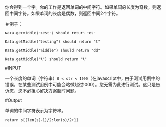 你会得到一个字。你的工作是返回单词的中间字符。如果单词的长度为奇数，则返回中间字符。如果单词的长度是偶数，则返回中间2个字符。

＃例子：

```
Kata.getMiddle("test") should return "es"

Kata.getMiddle("testing") should return "t"

Kata.getMiddle("middle") should return "dd"

Kata.getMiddle("A") should return "A"
```

\#INPUT

一个长度的单词（字符串）`0 < str < 1000`（在javascript中，由于测试用例中的错误，在某些测试用例中可能会略微超过1000）。您无需为此进行测试。这只是告诉您，您不必担心解决方案超时问题。

\#Output

单词的中间字符表示为字符串。

```
return s[(len(s)-1)/2:len(s)/2+1]
```

